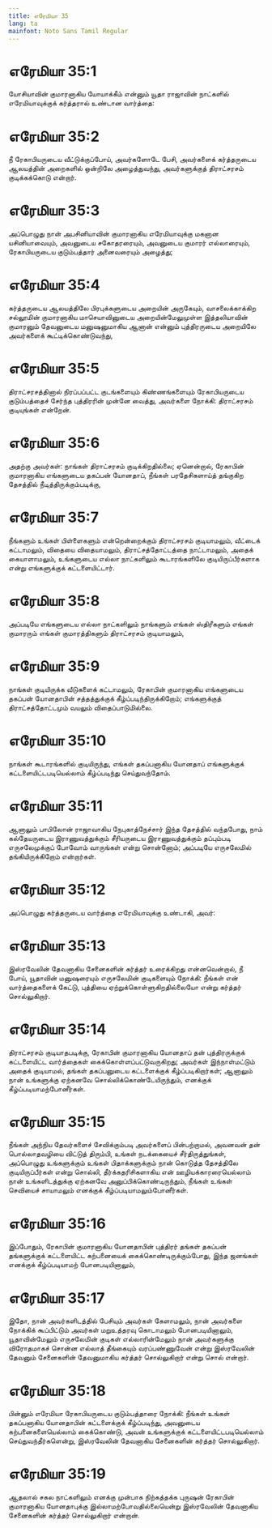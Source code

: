 ```yaml
---
title: எரேமியா 35
lang: ta
mainfont: Noto Sans Tamil Regular
---
```


# எரேமியா 35:1

யோசியாவின் குமாரனாகிய யோயாக்கீம் என்னும் யூதா ராஜாவின் நாட்களில் எரேமியாவுக்குக் கர்த்தரால் உண்டான வார்த்தை:

# எரேமியா 35:2

நீ ரேகாபியருடைய வீட்டுக்குப்போய், அவர்களோடே பேசி, அவர்களைக் கர்த்தருடைய ஆலயத்தின் அறைகளில் ஒன்றிலே அழைத்துவந்து, அவர்களுக்குத் திராட்சரசம் குடிக்கக்கொடு என்றார்.

# எரேமியா 35:3

அப்பொழுது நான் அபசினியாவின் குமாரனாகிய எரேமியாவுக்கு மகனான யசினியாவையும், அவனுடைய சகோதரரையும், அவனுடைய குமாரர் எல்லாரையும், ரேகாபியருடைய குடும்பத்தார் அனைவரையும் அழைத்து;

# எரேமியா 35:4

கர்த்தருடைய ஆலயத்திலே பிரபுக்களுடைய அறையின் அருகேயும், வாசலைக்காக்கிற சல்லூமின் குமாரனாகிய மாசெயாவினுடைய அறையின்மேலுமுள்ள இத்தலியாவின் குமாரனும் தேவனுடைய மனுஷனுமாகிய ஆனான் என்னும் புத்திரருடைய அறையிலே அவர்களைக் கூட்டிக்கொண்டுவந்து,

# எரேமியா 35:5

திராட்சரசத்தினால் நிரப்பப்பட்ட குடங்களையும் கிண்ணங்களையும் ரேகாபியருடைய குடும்பத்தைச் சேர்ந்த புத்திரரின் முன்னே வைத்து, அவர்களை நோக்கி: திராட்சரசம் குடியுங்கள் என்றேன்.

# எரேமியா 35:6

அதற்கு அவர்கள்: நாங்கள் திராட்சரசம் குடிக்கிறதில்லை; ஏனென்றால், ரேகாபின் குமாரனாகிய எங்களுடைய தகப்பன் யோனதாப், நீங்கள் பரதேசிகளாய்த் தங்குகிற தேசத்தில் நீடித்திருக்கும்படிக்கு,

# எரேமியா 35:7

நீங்களும் உங்கள் பிள்ளைகளும் என்றென்றைக்கும் திராட்சரசம் குடியாமலும், வீட்டைக் கட்டாமலும், விதையை விதையாமலும், திராட்சத்தோட்டத்தை நாட்டாமலும், அதைக் கையாளாமலும், உங்களுடைய எல்லா நாட்களிலும் கூடாரங்களிலே குடியிருப்பீர்களாக என்று எங்களுக்குக் கட்டளையிட்டார்.

# எரேமியா 35:8

அப்படியே எங்களுடைய எல்லா நாட்களிலும் நாங்களும் எங்கள் ஸ்திரீகளும் எங்கள் குமாரரும் எங்கள் குமாரத்திகளும் திராட்சரசம் குடியாமலும்,

# எரேமியா 35:9

நாங்கள் குடியிருக்க வீடுகளைக் கட்டாமலும், ரேகாபின் குமாரனாகிய எங்களுடைய தகப்பன் யோனதாபின் சத்தத்துக்குக் கீழ்ப்படிந்திருக்கிறோம்; எங்களுக்குத் திராட்சத்தோட்டமும் வயலும் விதைப்பாடுமில்லை.

# எரேமியா 35:10

நாங்கள் கூடாரங்களில் குடியிருந்து, எங்கள் தகப்பனாகிய யோனதாப் எங்களுக்குக் கட்டளையிட்டபடியெல்லாம் கீழ்ப்படிந்து செய்துவந்தோம்.

# எரேமியா 35:11

ஆனாலும் பாபிலோன் ராஜாவாகிய நேபுகாத்நேச்சார் இந்த தேசத்தில் வந்தபோது, நாம் கல்தேயருடைய இராணுவத்துக்கும் சீரியருடைய இராணுவத்துக்கும் தப்பும்படி எருசலேமுக்குப் போவோம் வாருங்கள் என்று சொன்னோம்; அப்படியே எருசலேமில் தங்கியிருக்கிறோம் என்றார்கள்.

# எரேமியா 35:12

அப்பொழுது கர்த்தருடைய வார்த்தை எரேமியாவுக்கு உண்டாகி, அவர்:

# எரேமியா 35:13

இஸ்ரவேலின் தேவனாகிய சேனைகளின் கர்த்தர் உரைக்கிறது என்னவென்றால், நீ போய், யூதாவின் மனுஷரையும் எருசலேமின் குடிகளையும் நோக்கி: நீங்கள் என் வார்த்தைகளைக் கேட்டு, புத்தியை ஏற்றுக்கொள்ளுகிறதில்லையோ என்று கர்த்தர் சொல்லுகிறார்.

# எரேமியா 35:14

திராட்சரசம் குடியாதபடிக்கு, ரேகாபின் குமாரனாகிய யோனதாப் தன் புத்திரருக்குக் கட்டளையிட்ட வார்த்தைகள் கைக்கொள்ளப்பட்டுவருகிறது; அவர்கள் இந்நாள்மட்டும் அதைக் குடியாமல், தங்கள் தகப்பனுடைய கட்டளைக்குக் கீழ்ப்படிகிறார்கள்; ஆனாலும் நான் உங்களுக்கு ஏற்கனவே சொல்லிக்கொண்டேயிருந்தும், எனக்குக் கீழ்ப்படியாமற்போனீர்கள்.

# எரேமியா 35:15

நீங்கள் அந்நிய தேவர்களைச் சேவிக்கும்படி அவர்களைப் பின்பற்றாமல், அவனவன் தன் பொல்லாதவழியை விட்டுத் திரும்பி, உங்கள் நடக்கையைச் சீர்திருத்துங்கள், அப்பொழுது உங்களுக்கும் உங்கள் பிதாக்களுக்கும் நான் கொடுத்த தேசத்திலே குடியிருப்பீர்கள் என்று சொல்லி, தீர்க்கதரிசிகளாகிய என் ஊழியக்காரரையெல்லாம் நான் உங்களிடத்துக்கு ஏற்கனவே அனுப்பிக்கொண்டிருந்தும், நீங்கள் உங்கள் செவியைச் சாயாமலும் எனக்குக் கீழ்ப்படியாமலும்போனீர்கள்.

# எரேமியா 35:16

இப்போதும், ரேகாபின் குமாரனாகிய யோனதாபின் புத்திரர் தங்கள் தகப்பன் தங்களுக்குக் கட்டளையிட்ட கற்பனையைக் கைக்கொண்டிருக்கும்போது, இந்த ஜனங்கள் எனக்குக் கீழ்ப்படியாமற் போனபடியினாலும்,

# எரேமியா 35:17

இதோ, நான் அவர்களிடத்தில் பேசியும் அவர்கள் கேளாமலும், நான் அவர்களை நோக்கிக் கூப்பிட்டும் அவர்கள் மறுஉத்தரவு கொடாமலும் போனபடியினாலும், யூதாவின்மேலும் எருசலேமின் குடிகள் எல்லாரின்மேலும் நான் அவர்களுக்கு விரோதமாகச் சொன்ன எல்லாத் தீங்கையும் வரப்பண்ணுவேன் என்று இஸ்ரவேலின் தேவனும் சேனைகளின் தேவனுமாகிய கர்த்தர் சொல்லுகிறார் என்று சொல் என்றார்.

# எரேமியா 35:18

பின்னும் எரேமியா ரேகாபியருடைய குடும்பத்தாரை நோக்கி: நீங்கள் உங்கள் தகப்பனாகிய யோனதாபின் கட்டளைக்குக் கீழ்ப்படிந்து, அவனுடைய கற்பனைகளையெல்லாம் கைக்கொண்டு, அவன் உங்களுக்குக் கட்டளையிட்டபடியெல்லாம் செய்துவந்தீர்களென்று, இஸ்ரவேலின் தேவனாகிய சேனைகளின் கர்த்தர் சொல்லுகிறார்.

# எரேமியா 35:19

ஆதலால் சகல நாட்களிலும் எனக்கு முன்பாக நிற்கத்தக்க புருஷன் ரேகாபின் குமாரனாகிய யோனதாபுக்கு இல்லாமற்போவதில்லையென்று இஸ்ரவேலின் தேவனாகிய சேனைகளின் கர்த்தர் சொல்லுகிறார் என்றான்.

